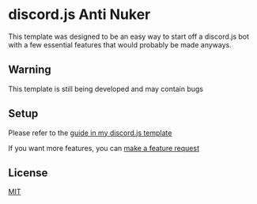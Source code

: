 # discord.js Anti Nuker

This template was designed to be an easy way to start off a discord.js bot with a few essential features that would probably be made anyways.

## Warning

This template is still being developed and may contain bugs

## Setup

Please refer to the [guide in my discord.js template](https://github.com/Sup3rFire/djs-template/blob/main/README.md)

If you want more features, you can [make a feature request](https://github.com/Sup3rFire/Anti-Nuker/issues/new)

## License
[MIT](https://github.com/Sup3rFire/djs-template/blob/master/LICENSE)
